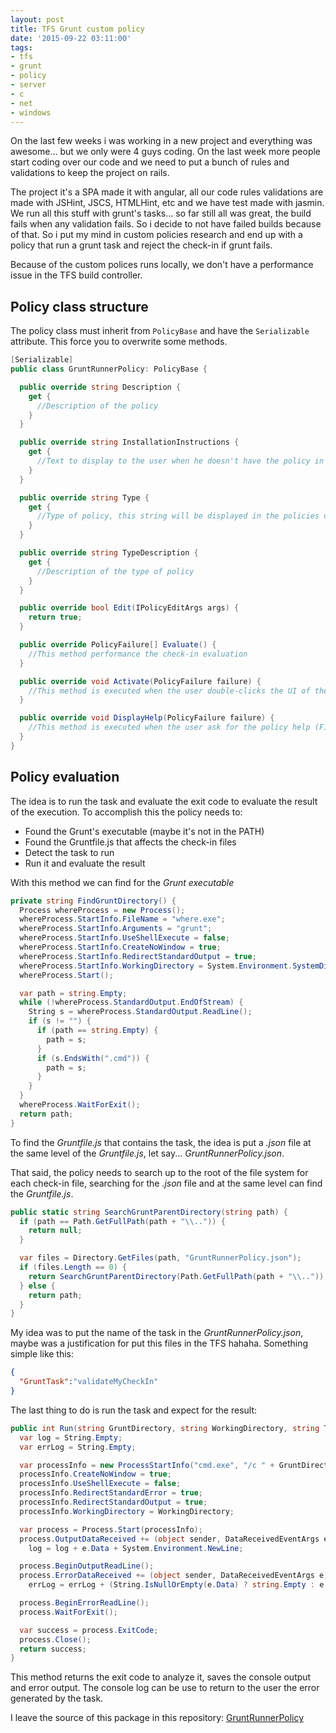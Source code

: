 ```yaml
---
layout: post
title: TFS Grunt custom policy
date: '2015-09-22 03:11:00'
tags:
- tfs
- grunt
- policy
- server
- c
- net
- windows
---
```


On the last few weeks i was working in a new project and everything was awesome...  but we only were 4 guys coding. On the last week more people start coding over our code and we need to put a bunch of rules and validations to keep the project on rails.

The project it's a SPA made it with angular, all our code rules validations are made with JSHint, JSCS, HTMLHint, etc and we have test made with jasmin. We run all this stuff with grunt's tasks... so far still all was great, the build fails when any validation fails. So i decide to not have failed builds because of that. So i put my mind in custom policies research and end up with a policy that run a grunt task and reject the check-in if grunt fails.

Because of the custom polices runs locally, we don't have a performance issue in the TFS build controller.


## Policy class structure
The policy class must inherit from ```PolicyBase``` and have the ```Serializable``` attribute. This force you to overwrite some methods.

```csharp
[Serializable]
public class GruntRunnerPolicy: PolicyBase {

  public override string Description {
    get {
      //Description of the policy
    }
  }

  public override string InstallationInstructions {
    get {
      //Text to display to the user when he doesn't have the policy in his system.
    }
  }

  public override string Type {
    get {
      //Type of policy, this string will be displayed in the policies combo
    }
  }

  public override string TypeDescription {
    get {
      //Description of the type of policy
    }
  }

  public override bool Edit(IPolicyEditArgs args) {
    return true;
  }

  public override PolicyFailure[] Evaluate() {
    //This method performance the check-in evaluation
  }

  public override void Activate(PolicyFailure failure) {
    //This method is executed when the user double-clicks the UI of the policy
  }

  public override void DisplayHelp(PolicyFailure failure) {
    //This method is executed when the user ask for the policy help (F1)
  }
}
```

## Policy evaluation
The idea is to run the task and evaluate the exit code to evaluate the result of the execution. To accomplish this the policy needs to:

* Found the Grunt's executable (maybe it's not in the PATH)
* Found the Gruntfile.js that affects the check-in files
* Detect the task to run
* Run it and evaluate the result

With this method we can find for the *Grunt executable*

```csharp
private string FindGruntDirectory() {
  Process whereProcess = new Process();
  whereProcess.StartInfo.FileName = "where.exe";
  whereProcess.StartInfo.Arguments = "grunt";
  whereProcess.StartInfo.UseShellExecute = false;
  whereProcess.StartInfo.CreateNoWindow = true;
  whereProcess.StartInfo.RedirectStandardOutput = true;
  whereProcess.StartInfo.WorkingDirectory = System.Environment.SystemDirectory;
  whereProcess.Start();

  var path = string.Empty;
  while (!whereProcess.StandardOutput.EndOfStream) {
    String s = whereProcess.StandardOutput.ReadLine();
    if (s != "") {
      if (path == string.Empty) {
        path = s;
      }
      if (s.EndsWith(".cmd")) {
        path = s;
      }
    }
  }
  whereProcess.WaitForExit();
  return path;
}
```

To find the *Gruntfile.js* that contains the task, the idea is put a *.json* file at the same level of the *Gruntfile.js*, let say... *GruntRunnerPolicy.json*.

That said, the policy needs to search up to the root of the file system for each check-in file, searching for the *.json* file and at the same level can find the *Gruntfile.js*.

```csharp
public static string SearchGruntParentDirectory(string path) {
  if (path == Path.GetFullPath(path + "\\..")) {
    return null;
  }

  var files = Directory.GetFiles(path, "GruntRunnerPolicy.json");
  if (files.Length == 0) {
    return SearchGruntParentDirectory(Path.GetFullPath(path + "\\.."));
  } else {
    return path;
  }
}
```

My idea was to put the name of the task in the *GruntRunnerPolicy.json*, maybe was a justification for put this files in the TFS hahaha.
Something simple like this:

```json
{
  "GruntTask":"validateMyCheckIn"
}
```

The last thing to do is run the task and expect for the result:

```csharp
public int Run(string GruntDirectory, string WorkingDirectory, string Task, List<string> Parameters) {
  var log = String.Empty;
  var errLog = String.Empty;

  var processInfo = new ProcessStartInfo("cmd.exe", "/c " + GruntDirectory + " --no-color " + Task + " " + String.Join(" ", Parameters));
  processInfo.CreateNoWindow = true;
  processInfo.UseShellExecute = false;
  processInfo.RedirectStandardError = true;
  processInfo.RedirectStandardOutput = true;
  processInfo.WorkingDirectory = WorkingDirectory;

  var process = Process.Start(processInfo);
  process.OutputDataReceived += (object sender, DataReceivedEventArgs e) =>
    log = log + e.Data + System.Environment.NewLine;

  process.BeginOutputReadLine();
  process.ErrorDataReceived += (object sender, DataReceivedEventArgs e) =>
    errLog = errLog + (String.IsNullOrEmpty(e.Data) ? string.Empty : e.Data + System.Environment.NewLine);

  process.BeginErrorReadLine();
  process.WaitForExit();

  var success = process.ExitCode;
  process.Close();
  return success;
}
```

This method returns the exit code to analyze it, saves the console output and error output.
The console log can be use to return to the user the error generated by the task.

I leave the source of this package in this repository: [GruntRunnerPolicy](https://github.com/ManRueda/GruntRunnerPolicy)
